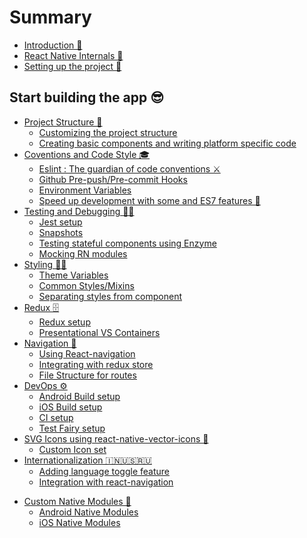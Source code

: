 # Summary

* [Introduction 🎉](README.md)
* [React Native Internals 📡](3-react-native-internals/3.1-react-native-internals.md)
* [Setting up the project 🌈](4-setting-up-the-project/4.1-installing-react-native.md)

Start building the app 😎
----
* [Project Structure 🏢](5-project-structure-and-start-building-some-app/5.0-intro.md)
  * [Customizing the project structure](5-project-structure-and-start-building-some-app/5.1-customising-the-structure.md)
  * [Creating basic components and writing platform specific code](5-project-structure-and-start-building-some-app/5.2-basic-components-and-platform-specific-code.md)
* [Coventions and Code Style 🎓](6-conventions-and-code-style/6.0-intro.md)
  * [Eslint : The guardian of code conventions ⚔️](6-conventions-and-code-style/6.1-eslint.md)
  * [Github Pre-push/Pre-commit Hooks](6-conventions-and-code-style/6.2-git-pre-hooks.md)
  * [Environment Variables](6-conventions-and-code-style/6.3-environment-variables.md)
  * [Speed up development with some and ES7 features 🤘](6-conventions-and-code-style/6.4-es7-features.md)
* [Testing and Debugging 🚫🐞](7-testing/7.0-intro.md)
  * [Jest setup](7-testing/7.1-jest-setup.md)
  * [Snapshots](7-testing/7.2-snapshots.md)
  * [Testing stateful components using Enzyme](7-testing/7.3-enzyme-testing.md)
  * [Mocking RN modules  ](7-testing/7.4-mocking-rn-modules.md)
  <!-- * [FYI Cache](7-testing/7.5-fyi-cache.md) -->
  <!-- * [Using React-Native Debugger for debugging](7-testing/7.6-using-react-native-debugger-for-debugging.md) -->
* [Styling 💅🏻](8-styling/8.0-intro.md)
  * [Theme Variables](8-styling/8.1-theme-variables.md)
  * [Common Styles/Mixins](8-styling/8.2-common-styles-mixins.md)
  * [Separating styles from component](8-styling/8.3-separating-styles-from-component.md)
* [Redux 🗄](9-redux/9.0-intro.md)
  * [Redux setup](9-redux/9.1-redux-setup.md)
  * [Presentational VS Containers](9-redux/9.2-presentational-vs-containers.md)
* [Navigation 🚪](10-navigation/10.0-intro.md)
  * [Using React-navigation](10-navigation/10.1-using-react-navigation.md)
  * [Integrating with redux store](10-navigation/10.2-integrating-with-redux-store.md)
  * [File Structure for routes](10-navigation/10.3-file-structure-for-routes.md)
* [DevOps ⚙️](11-devops/11.0-devops.md)
  * [Android Build setup](11-devops/11.1-android-build-setup.md)
  * [iOS Build setup](11-devops/11.2-ios-build-setup.md)
  * [CI setup](11-devops/11.3-ci-setup.md)
  * [Test Fairy setup](11-devops/11.4-test-fairy-setup.md)
* [SVG Icons using react-native-vector-icons 🐾](12-svg-icons-using-react-native-vector-icons/12.0-intro.md)
  * [Custom Icon set](12-svg-icons-using-react-native-vector-icons/12.1-creating-custom-iconset.md)
* [Internationalization 🇮🇳🇺🇸🇷🇺](13-internationalization/13.1-framework-intro.md)
  * [Adding language toggle feature](13-internationalization/13.2-language-toggle.md)
  * [Integration with react-navigation](13-internationalization/13.3-integration-with-react-navigation.md)
<!-- * [Axios and API mocks](14-axios-and-api-mocks/14-intro.md) -->
<!-- * [Third Party components](15-third-party-components/15.0-intro.md) -->
  <!-- * [When should I search for pre-built components](15-third-party-components/15.1-when-should-i-search-for-pre-built-components.md) -->
  <!-- * [Linking components](15-third-party-components/15.2-linking-components.md) -->
  <!-- * [Recommended components](15-third-party-components/15.3-recommended-components.md) -->
* [Custom Native Modules 🍮](16-custom-native-modules/16.0-intro.md)
  * [Android Native Modules](16-custom-native-modules/16.1-android-native-module.md)
  * [iOS Native Modules](16-custom-native-modules/16.2-ios-native-module.md)

<!-- * [Migrating to WEB](17-migrating-to-web/17.0-intro.md)
  * [Interface File](17-migrating-to-web/17.1-interface-file.md)
  * [Rewrite all Dumb components](17-migrating-to-web/17.2-rewrite-all-dumb-components.md)
  * [Reusing business logic across platforms](17-migrating-to-web/17.3-reusing-business-logic-across-platforms.md) -->
<!-- * [GOTCHAS](18-Gotchas/18.0-intro.md) -->
